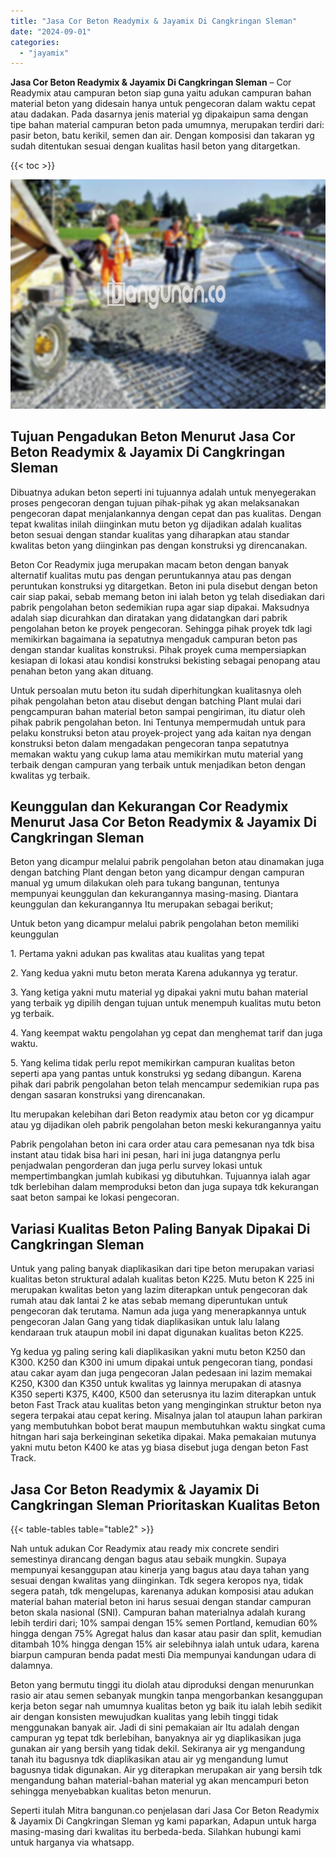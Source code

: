 ```yaml
---
title: "Jasa Cor Beton Readymix & Jayamix Di Cangkringan Sleman"
date: "2024-09-01"
categories: 
  - "jayamix"
---
```


**Jasa Cor Beton Readymix & Jayamix Di Cangkringan Sleman** – Cor Readymix atau campuran beton siap guna yaitu adukan campuran bahan material beton yang didesain hanya untuk pengecoran dalam waktu cepat atau dadakan. Pada dasarnya jenis material yg dipakaipun sama dengan tipe bahan material campuran beton pada umumnya, merupakan terdiri dari: pasir beton, batu kerikil, semen dan air. Dengan komposisi dan takaran yg sudah ditentukan sesuai dengan kualitas hasil beton yang ditargetkan.

{{< toc >}}

![Jasa Cor Beton Readymix & Jayamix Di Cangkringan Sleman](/images/jasa-cor-readymix-40.png)

## Tujuan Pengadukan Beton Menurut Jasa Cor Beton Readymix & Jayamix Di Cangkringan Sleman

Dibuatnya adukan beton seperti ini tujuannya adalah untuk menyegerakan proses pengecoran dengan tujuan pihak-pihak yg akan melaksanakan pengecoran dapat menjalankannya dengan cepat dan pas kualitas. Dengan tepat kwalitas inilah diinginkan mutu beton yg dijadikan adalah kualitas beton sesuai dengan standar kualitas yang diharapkan atau standar kwalitas beton yang diinginkan pas dengan konstruksi yg direncanakan.

Beton Cor Readymix juga merupakan macam beton dengan banyak alternatif kualitas mutu pas dengan peruntukannya atau pas dengan peruntukan konstruksi yg ditargetkan. Beton ini pula disebut dengan beton cair siap pakai, sebab memang beton ini ialah beton yg telah disediakan dari pabrik pengolahan beton sedemikian rupa agar siap dipakai. Maksudnya adalah siap dicurahkan dan diratakan yang didatangkan dari pabrik pengolahan beton ke proyek pengecoran. Sehingga pihak proyek tdk lagi memikirkan bagaimana ia sepatutnya mengaduk campuran beton pas dengan standar kualitas konstruksi. Pihak proyek cuma mempersiapkan kesiapan di lokasi atau kondisi konstruksi bekisting sebagai penopang atau penahan beton yang akan dituang.

Untuk persoalan mutu beton itu sudah diperhitungkan kualitasnya oleh pihak pengolahan beton atau disebut dengan batching Plant mulai dari pengcampuran bahan material beton sampai pengiriman, itu diatur oleh pihak pabrik pengolahan beton. Ini Tentunya mempermudah untuk para pelaku konstruksi beton atau proyek-project yang ada kaitan nya dengan konstruksi beton dalam mengadakan pengecoran tanpa sepatutnya memakan waktu yang cukup lama atau memikirkan mutu material yang terbaik dengan campuran yang terbaik untuk menjadikan beton dengan kwalitas yg terbaik.

## Keunggulan dan Kekurangan Cor Readymix Menurut Jasa Cor Beton Readymix & Jayamix Di Cangkringan Sleman

Beton yang dicampur melalui pabrik pengolahan beton atau dinamakan juga dengan batching Plant dengan beton yang dicampur dengan campuran manual yg umum dilakukan oleh para tukang bangunan, tentunya mempunyai keunggulan dan kekurangannya masing-masing. Diantara keunggulan dan kekurangannya Itu merupakan sebagai berikut;

Untuk beton yang dicampur melalui pabrik pengolahan beton memiliki keunggulan

1\. Pertama yakni adukan pas kwalitas atau kualitas yang tepat

2\. Yang kedua yakni mutu beton merata Karena adukannya yg teratur.

3\. Yang ketiga yakni mutu material yg dipakai yakni mutu bahan material yang terbaik yg dipilih dengan tujuan untuk menempuh kualitas mutu beton yg terbaik.

4\. Yang keempat waktu pengolahan yg cepat dan menghemat tarif dan juga waktu.

5\. Yang kelima tidak perlu repot memikirkan campuran kualitas beton seperti apa yang pantas untuk konstruksi yg sedang dibangun. Karena pihak dari pabrik pengolahan beton telah mencampur sedemikian rupa pas dengan sasaran konstruksi yang direncanakan.

Itu merupakan kelebihan dari Beton readymix atau beton cor yg dicampur atau yg dijadikan oleh pabrik pengolahan beton meski kekurangannya yaitu

Pabrik pengolahan beton ini cara order atau cara pemesanan nya tdk bisa instant atau tidak bisa hari ini pesan, hari ini juga datangnya perlu penjadwalan pengorderan dan juga perlu survey lokasi untuk mempertimbangkan jumlah kubikasi yg dibutuhkan. Tujuannya ialah agar tdk berlebihan dalam memproduksi beton dan juga supaya tdk kekurangan saat beton sampai ke lokasi pengecoran.

## Variasi Kualitas Beton Paling Banyak Dipakai Di Cangkringan Sleman

Untuk yang paling banyak diaplikasikan dari tipe beton merupakan variasi kualitas beton struktural adalah kualitas beton K225. Mutu beton K 225 ini merupakan kwalitas beton yang lazim diterapkan untuk pengecoran dak rumah atau dak lantai 2 ke atas sebab memang diperuntukan untuk pengecoran dak terutama. Namun ada juga yang menerapkannya untuk pengecoran Jalan Gang yang tidak diaplikasikan untuk lalu lalang kendaraan truk ataupun mobil ini dapat digunakan kualitas beton K225.

Yg kedua yg paling sering kali diaplikasikan yakni mutu beton K250 dan K300. K250 dan K300 ini umum dipakai untuk pengecoran tiang, pondasi atau cakar ayam dan juga pengecoran Jalan pedesaan ini lazim memakai K250, K300 dan K350 untuk kwalitas yg lainnya merupakan di atasnya K350 seperti K375, K400, K500 dan seterusnya itu lazim diterapkan untuk beton Fast Track atau kualitas beton yang menginginkan struktur beton nya segera terpakai atau cepat kering. Misalnya jalan tol ataupun lahan parkiran yang membutuhkan bobot berat maupun membutuhkan waktu singkat cuma hitngan hari saja berkeinginan seketika dipakai. Maka pemakaian mutunya yakni mutu beton K400 ke atas yg biasa disebut juga dengan beton Fast Track.

## Jasa Cor Beton Readymix & Jayamix Di Cangkringan Sleman Prioritaskan Kualitas Beton

{{< table-tables table="table2" >}}

Nah untuk adukan Cor Readymix atau ready mix concrete sendiri semestinya dirancang dengan bagus atau sebaik mungkin. Supaya mempunyai kesanggupan atau kinerja yang bagus atau daya tahan yang sesuai dengan kwalitas yang diinginkan. Tdk segera keropos nya, tidak segera patah, tdk mengelupas, karenanya adukan komposisi atau adukan material bahan material beton ini harus sesuai dengan standar campuran beton skala nasional (SNI). Campuran bahan materialnya adalah kurang lebih terdiri dari; 10% sampai dengan 15% semen Portland, kemudian 60% hingga dengan 75% Agregat halus dan kasar atau pasir dan split, kemudian ditambah 10% hingga dengan 15% air selebihnya ialah untuk udara, karena biarpun campuran benda padat mesti Dia mempunyai kandungan udara di dalamnya.

Beton yang bermutu tinggi itu diolah atau diproduksi dengan menurunkan rasio air atau semen sebanyak mungkin tanpa mengorbankan kesanggupan kerja beton segar nah umumnya kualitas beton yg baik itu ialah lebih sedikit air dengan konsisten mewujudkan kualitas yang lebih tinggi tidak menggunakan banyak air. Jadi di sini pemakaian air Itu adalah dengan campuran yg tepat tdk berlebihan, banyaknya air yg diaplikasikan juga gunakan air yang bersih yang tidak dekil. Sekiranya air yg mengandung tanah itu bagusnya tdk diaplikasikan atau air yg mengandung lumut bagusnya tidak digunakan. Air yg diterapkan merupakan air yang bersih tdk mengandung bahan material-bahan material yg akan mencampuri beton sehingga menyebabkan kualitas beton menurun.

Seperti itulah Mitra bangunan.co penjelasan dari Jasa Cor Beton Readymix & Jayamix Di Cangkringan Sleman yg kami paparkan, Adapun untuk harga masing-masing dari kwalitas itu berbeda-beda. Silahkan hubungi kami untuk harganya via whatsapp.
